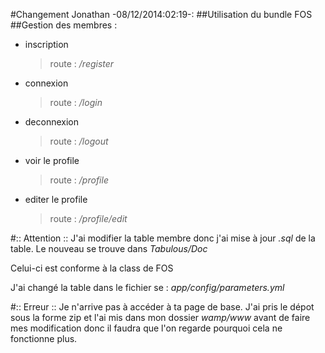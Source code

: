 #Changement Jonathan -08/12/2014:02:19-:
##Utilisation du bundle FOS
##Gestion des membres :
* inscription
	>route : */register*
* connexion 
	>route : */login*
* deconnexion
	>route : */logout*
* voir le profile
	>route : */profile*
* editer le profile
	>route : */profile/edit*

#:: Attention ::
J'ai modifier la table membre donc j'ai mise à jour *.sql* de la table. 
Le nouveau se trouve dans *Tabulous/Doc*

Celui-ci est conforme à la class de FOS

J'ai changé la table dans le fichier se : *app/config/parameters.yml*

#:: Erreur ::
Je n'arrive pas à accéder à ta page de base.
J'ai pris le dépot sous la forme zip et l'ai mis dans mon dossier *wamp/www* avant de faire mes modification donc il faudra que l'on regarde pourquoi cela ne fonctionne plus.